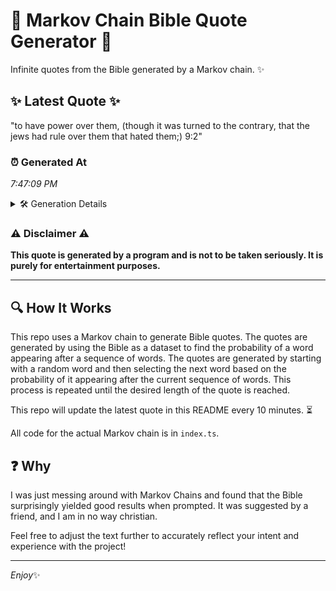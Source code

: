 # 📖 Markov Chain Bible Quote Generator 📖

Infinite quotes from the Bible generated by a Markov chain. ✨

## ✨ Latest Quote ✨
"to have power over them, (though it was turned to the contrary, that the jews had rule over them that hated them;) 9:2"

### ⏰ Generated At
*7:47:09 PM*

<details>
    <summary>🛠️ Generation Details</summary>
    <p>
        <strong>🌱 Seed:</strong> to<br>
        <strong>🔄 Iterations:</strong> 22<br>
        <strong>📜 Context History:</strong><br>[ to ]: have<br>[ to, have ]: power<br>[ to, have, power ]: over<br>[ to, have, power, over ]: them,<br>[ to, have, power, over, them, ]: (though<br>[ to, have, power, over, them,, (though ]: it<br>[ have, power, over, them,, (though, it ]: was<br>[ power, over, them,, (though, it, was ]: turned<br>[ over, them,, (though, it, was, turned ]: to<br>[ them,, (though, it, was, turned, to ]: the<br>[ (though, it, was, turned, to, the ]: contrary,<br>[ it, was, turned, to, the, contrary, ]: that<br>[ was, turned, to, the, contrary,, that ]: the<br>[ turned, to, the, contrary,, that, the ]: jews<br>[ to, the, contrary,, that, the, jews ]: had<br>[ the, contrary,, that, the, jews, had ]: rule<br>[ contrary,, that, the, jews, had, rule ]: over<br>[ that, the, jews, had, rule, over ]: them<br>[ the, jews, had, rule, over, them ]: that<br>[ jews, had, rule, over, them, that ]: hated<br>[ had, rule, over, them, that, hated ]: them;)<br>[ rule, over, them, that, hated, them;) ]: 9:2<br>
    </p>
</details>

### ⚠️ Disclaimer ⚠️
**This quote is generated by a program and is not to be taken seriously. It is purely for entertainment purposes.**

---

## 🔍 How It Works

This repo uses a Markov chain to generate Bible quotes. The quotes are generated by using the Bible as a dataset to find the probability of a word appearing after a sequence of words. The quotes are generated by starting with a random word and then selecting the next word based on the probability of it appearing after the current sequence of words. This process is repeated until the desired length of the quote is reached.

This repo will update the latest quote in this README every 10 minutes. ⏳

All code for the actual Markov chain is in `index.ts`.

## ❓ Why

I was just messing around with Markov Chains and found that the Bible surprisingly yielded good results when prompted. 
It was suggested by a friend, and I am in no way christian.

Feel free to adjust the text further to accurately reflect your intent and experience with the project!

---

*Enjoy*✨
